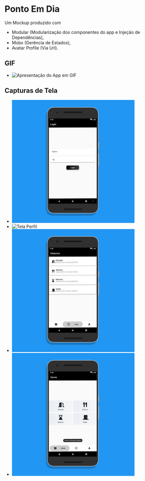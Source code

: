 # Ponto Em Dia

Um Mockup produzido com 
- Modular (Modularização dos componentes do app e Injeção de Dependências), 
- Mobx (Gerência de Estados),
- Avatar Profile (Via Url).

## GIF

- ![Apresentação do App em GIF](gif/PontoEmDia.gif) 

## Capturas de Tela

- ![Tela Login](imagens/mockuper2.png)
- ![Tela Perfil](imagens/mockuper3.png)
- ![Tela Historico](imagens/mockuper1.png)
- ![Tela Home](imagens/mockuper.png)
